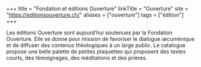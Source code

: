 +++
title = "Fondation et éditions Ouverture"
linkTitle = "Ouverture"
site = "https://editionsouverture.ch/"
aliases = ["ouverture"]
tags = ["édition"]
+++

Les éditions Ouverture sont aujourd’hui soutenues par la Fondation Ouverture. Elle se donne pour mission de favoriser le dialogue œcuménique et de diffuser des contenus théologiques à un large public. Le catalogue propose une belle palette de petites plaquettes qui proposent des textes courts, des témoignages, des méditations et des prières.
